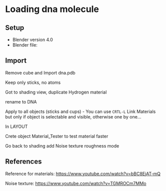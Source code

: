 # Loading dna molecule

## Setup

 * Blender version 4.0
 * Blender file: 
 
## Import

Remove cube and Import dna.pdb

Keep only sticks, no atoms

Got to shading view, duplicate Hydrogen material

rename to DNA

Apply to all objects (sticks and cups) - You can use `CRTL-L` Link Materials but only if object is selectable and visible, otherwise one by one...

In LAYOUT

Crete object Material_Tester to test material faster

Go back to shading add Noise texture roughness mode






## References

Reference for materials: https://www.youtube.com/watch?v=bBC8EjAT-mQ

Noise texture: https://www.youtube.com/watch?v=TGMROCm7MMo

